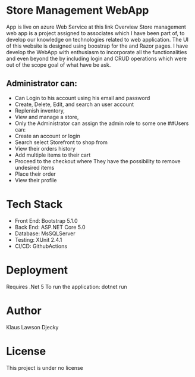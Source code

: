# Store Management WebApp
App is live on azure Web Service at this link
Overview
Store management web app is a project assigned to associates which I have been part of, to develop our knowledge on technologies related to web application. The UI of this website is designed using boostrap for the and Razor pages. I have develop the WebApp  with enthusiasm to incorporate all the functionalities and even beyond the by including login and CRUD operations which were out of the scope goal of what have be ask. 
## Administrator can:
  *	Can Login to his account using his email and password
  *	Create, Delete, Edit, and search an user account
  *	Replenish inventory,
  *	View and manage a store,
  *	Only the Administrator can assign the admin role to some one
##Users can:
  *	Create an account or login
  *	Search select Storefront to shop from
  *	View their orders history
  *	Add multiple items to their cart
  *	Proceed to the checkout where They have the possibility to remove undesired items
  *	Place their order
  *	View their profile 
# Tech Stack
  *	Front End: Bootstrap 5.1.0
  *	Back End:  ASP.NET Core 5.0
  *	Database: MsSQLServer
  *	Testing: XUnit 2.4.1
  *	CI/CD: GithubActions
# Deployment
  Requires .Net 5
   To run the application: dotnet run
# Author
  Klaus Lawson Djecky
# License
  This project is under no license
